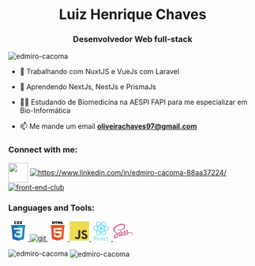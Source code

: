 <h1 align="center">Luiz Henrique Chaves</h1>
<h3 align="center">Desenvolvedor Web full-stack</h3>

<p align="left"> <img src="https://komarev.com/ghpvc/?username=edmiro-cacoma&label=Profile%20views&color=0e75b6&style=flat" alt="edmiro-cacoma" /> </p>

- 💼 Trabalhando com NuxtJS e VueJs com Laravel

- 💬 Aprendendo NextJs, NestJs e PrismaJs

- 👨‍🎓 Estudando de Biomedicina na AESPI FAPI para me especializar em Bio-Informática

- 📫 Me mande um email **oliveirachaves97@gmail.com**


<h3 align="left">Connect with me:</h3>
<p align="left">
<a href="https://www.instagram.com/luiz.henrique.dev/" target="blank"><img align="center" src="https://upload.wikimedia.org/wikipedia/commons/thumb/5/58/Instagram-Icon.png/800px-Instagram-Icon.png" height="40" width="40" /></a>
<a href="https://www.linkedin.com/in/edmiro-cacoma-88aa37224/" target="blank"><img align="center" src="https://raw.githubusercontent.com/rahuldkjain/github-profile-readme-generator/master/src/images/icons/Social/linked-in-alt.svg" alt="https://www.linkedin.com/in/edmiro-cacoma-88aa37224/" height="30" width="40" /></a>
<a href="https://www.youtube.com/c/front-end-club" target="blank"><img align="center" src="https://raw.githubusercontent.com/rahuldkjain/github-profile-readme-generator/master/src/images/icons/Social/youtube.svg" alt="front-end-club" height="30" width="40" /></a>
</p>

<h3 align="left">Languages and Tools:</h3>
<p align="left"> <a href="https://www.w3schools.com/css/" target="_blank" rel="noreferrer"> <img src="https://raw.githubusercontent.com/devicons/devicon/master/icons/css3/css3-original-wordmark.svg" alt="css3" width="40" height="40"/> </a> <a href="https://git-scm.com/" target="_blank" rel="noreferrer"> <img src="https://www.vectorlogo.zone/logos/git-scm/git-scm-icon.svg" alt="git" width="40" height="40"/> </a> <a href="https://www.w3.org/html/" target="_blank" rel="noreferrer"> <img src="https://raw.githubusercontent.com/devicons/devicon/master/icons/html5/html5-original-wordmark.svg" alt="html5" width="40" height="40"/> </a> <a href="https://developer.mozilla.org/en-US/docs/Web/JavaScript" target="_blank" rel="noreferrer"> <img src="https://raw.githubusercontent.com/devicons/devicon/master/icons/javascript/javascript-original.svg" alt="javascript" width="40" height="40"/> </a> <a href="https://reactjs.org/" target="_blank" rel="noreferrer"> <img src="https://raw.githubusercontent.com/devicons/devicon/master/icons/react/react-original-wordmark.svg" alt="react" width="40" height="40"/> </a> <a href="https://sass-lang.com" target="_blank" rel="noreferrer"> <img src="https://raw.githubusercontent.com/devicons/devicon/master/icons/sass/sass-original.svg" alt="sass" width="40" height="40"/> </a> </p>


<p><img align="left" src="https://github-readme-stats.vercel.app/api/top-langs?username=edmiro-cacoma&show_icons=true&locale=en&layout=compact" alt="edmiro-cacoma" /></p>

<p>&nbsp;<img align="center" src="https://github-readme-stats.vercel.app/api?username=edmiro-cacoma&show_icons=true&locale=en" alt="edmiro-cacoma" /></p>




<!---
Edmiro-Cacoma/Edmiro-Cacoma is a ✨ special ✨ repository because its `README.md` (this file) appears on your GitHub profile.
You can click the Preview link to take a look at your changes.
--->
